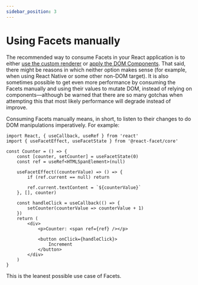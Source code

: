 ```yaml
---
sidebar_position: 3
---
```


# Using Facets manually

The recommended way to consume Facets in your React application is to either [use the custom renderer](using-the-custom-renderer) or [apply the DOM Components](../api/dom-components). That said, there might be reasons in which neither option makes sense (for example, when using React Native or some other non-DOM target). It is also sometimes possible to get even more performance by consuming the Facets manually and using their values to mutate DOM, instead of relying on components—although be warned that there are so many gotchas when attempting this that most likely performance will degrade instead of improve.

Consuming Facets manually means, in short, to listen to their changes to do DOM manipulations imperatively. For example:

```tsx
import React, { useCallback, useRef } from 'react'
import { useFacetEffect, useFacetState } from '@react-facet/core'

const Counter = () => {
    const [counter, setCounter] = useFacetState(0)
    const ref = useRef<HTMLSpanElement>(null)

    useFacetEffect((counterValue) => () => {
        if (ref.current == null) return

        ref.current.textContent = `${counterValue}`
    }, [], counter)

    const handleClick = useCallback(() => {
        setCounter(counterValue => counterValue + 1)
    })
    return (
        <div>
            <p>Counter: <span ref={ref} /></p>

            <button onClick={handleClick}>
                Increment
            </button>
        </div>
    )
}
```

This is the leanest possible use case of Facets.